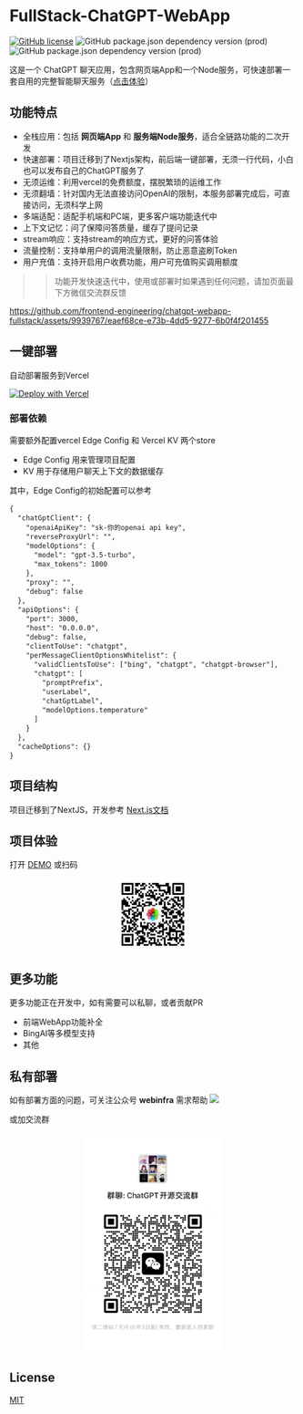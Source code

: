 # FullStack-ChatGPT-WebApp

[![GitHub license](https://flashpixel-1253674045.cos.ap-shanghai.myqcloud.com/68747470733a2f2f696d672e736869656c64732e696f2f62616467652f6c6963656e73652d4d49542d626c7565.svg)](https://github.com/frontend-engineering/chatgpt-webapp-fullstack)
![GitHub package.json dependency version (prod)](https://img.shields.io/github/package-json/dependency-version/WeixinCloud/wxcloudrun-express/express)
![GitHub package.json dependency version (prod)](https://img.shields.io/github/package-json/dependency-version/WeixinCloud/wxcloudrun-express/sequelize)


这是一个 ChatGPT 聊天应用，包含网页端App和一个Node服务，可快速部署一套自用的完整智能聊天服务（[点击体验](https://www.webinfra.cloud)）

## 功能特点

* 全栈应用：包括 **网页端App** 和 **服务端Node服务**，适合全链路功能的二次开发
* 快速部署：项目迁移到了Nextjs架构，前后端一键部署，无须一行代码，小白也可以发布自己的ChatGPT服务了
* 无须运维：利用vercel的免费额度，摆脱繁琐的运维工作
* 无须翻墙：针对国内无法直接访问OpenAI的限制，本服务部署完成后，可直接访问，无须科学上网
* 多端适配：适配手机端和PC端，更多客户端功能迭代中
* 上下文记忆：问了保障问答质量，缓存了提问记录
* stream响应：支持stream的响应方式，更好的问答体验
* 流量控制：支持单用户的调用流量限制，防止恶意盗刷Token
* 用户充值：支持开启用户收费功能，用户可充值购买调用额度

>> 功能开发快速迭代中，使用或部署时如果遇到任何问题，请加页面最下方微信交流群反馈

https://github.com/frontend-engineering/chatgpt-webapp-fullstack/assets/9939767/eaef68ce-e73b-4dd5-9277-6b0f4f201455



## 一键部署

自动部署服务到Vercel

[![Deploy with Vercel](https://vercel.com/button)](https://vercel.com/new/clone?repository-url=https%3A%2F%2Fgithub.com%2Ffrontend-engineering%2Fchatgpt-webapp-fullstack&project-name=private-chatgpt-service&repository-name=chatgpt-webapp-fullstack&demo-title=Demo%20Page&demo-description=%E7%A4%BA%E4%BE%8B%E9%A1%B9%E7%9B%AE&demo-url=https%3A%2F%2Fwebinfra.cloud)

### 部署依赖

需要额外配置vercel Edge Config 和 Vercel KV 两个store
* Edge Config 用来管理项目配置
* KV 用于存储用户聊天上下文的数据缓存

其中，Edge Config的初始配置可以参考
```
{
  "chatGptClient": {
    "openaiApiKey": "sk-你的openai api key",
    "reverseProxyUrl": "",
    "modelOptions": {
      "model": "gpt-3.5-turbo",
      "max_tokens": 1000
    },
    "proxy": "",
    "debug": false
  },
  "apiOptions": {
    "port": 3000,
    "host": "0.0.0.0",
    "debug": false,
    "clientToUse": "chatgpt",
    "perMessageClientOptionsWhitelist": {
      "validClientsToUse": ["bing", "chatgpt", "chatgpt-browser"],
      "chatgpt": [
        "promptPrefix",
        "userLabel",
        "chatGptLabel",
        "modelOptions.temperature"
      ]
    }
  },
  "cacheOptions": {}
}
```

## 项目结构

项目迁移到了NextJS，开发参考 [Next.js文档](https://nextjs.org/docs)

## 项目体验

打开 [DEMO](https://www.webinfra.cloud)
或扫码
<p align="center">
  <img alt="demo qr" width="128px" src="./public/assets/qr.jpg">
</p>



## 更多功能
更多功能正在开发中，如有需要可以私聊，或者贡献PR

* 前端WebApp功能补全
* BingAI等多模型支持
* 其他

## 私有部署
如有部署方面的问题，可关注公众号 <strong>webinfra</strong> 需求帮助
 ![](https://flashpixel-1253674045.cos.ap-shanghai.myqcloud.com/%E6%89%AB%E7%A0%81_%E6%90%9C%E7%B4%A2%E8%81%94%E5%90%88%E4%BC%A0%E6%92%AD%E6%A0%B7%E5%BC%8F-%E7%99%BD%E8%89%B2%E7%89%88.bmp)

 或加交流群
<p align="center">
  <img width="248px" src="/public/assets/group-qr-6-3.jpeg" />
</p>

## License

[MIT](./LICENSE)
